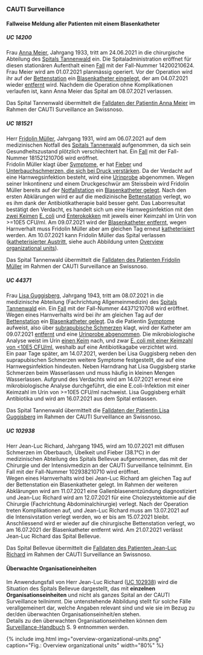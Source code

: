 ### CAUTI Surveillance

#### Fallweise Meldung aller Patienten mit einem Blasenkatheter

##### UC 14200
Frau [Anna Meier](Patient-AnnaMeier.html), Jahrgang 1933, tritt am 24.06.2021 in die chirurgische Abteilung des [Spitals Tannenwald](Organization-SpitalTannenwald.html) ein. Die Spitaladministration eröffnet für diesen stationären Aufenthalt einen [Fall](Encounter-Encounter-14200210624.html) mit der Fall-Nummer 14200210624.   
Frau Meier wird am 01.07.2021 planmässig operiert. Vor der Operation wird ihr auf der [Bettenstation](Location-Bettenstation.html) ein [Blasenkatheter eingelegt](Procedure-InsertCatheter-20210701-14200210624.html), der am 04.07.2021 wieder [entfernt](Procedure-RemoveCatheter-20210704-14200210624.html) wird. Nachdem die Operation ohne Komplikationen verlaufen ist, kann Anna Meier das Spital am 08.07.2021 verlassen.   

Das Spital Tannenwald übermittelt die [Falldaten der Patientin Anna Meier](Bundle-MessageUC14200.html) im Rahmen der CAUTI Surveillance an Swissnoso. 

##### UC 181521
Herr [Fridolin Müller](Patient-FridolinMueller.html), Jahrgang 1931, wird am 06.07.2021 auf dem medizinischen Notfall des [Spitals Tannenwald](Organization-SpitalTannenwald.html) aufgenommen, da sich sein Gesundheitszustand plötzlich verschlechtert hat. Ein [Fall](Encounter-Encounter-181521210706.html) mit der Fall-Nummer 181521210706 wird eröffnet.   
Fridolin Müller klagt über [Symptome](Observation-Symptoms-20210706-181521210706.html), er hat [Fieber](Observation-Fever-20210706-181521210706.html) und [Unterbauchschmerzen, die sich bei Druck verstärken](Observation-SuprapubicTenderness-20210706-181521210706.html). Da der Verdacht auf eine Harnwegsinfektion besteht, wird eine [Urinprobe](Procedure-Microbiology-20210706-181521210706.html) abgenommen. Wegen seiner Inkontinenz und einem Druckgeschwür am Steissbein wird Fridolin Müller bereits auf der [Notfallstation](Location-Notfallstation.html) ein [Blasenkatheter gelegt](Procedure-InsertCatheter1-20210706-181521210706.html). Nach den ersten Abklärungen wird er auf die medizinische [Bettenstation](Location-Bettenstation.html) verlegt, wo es ihm dank der Antibiotikatherapie bald besser geht. Das Laborresultat bestätigt den Verdacht, es handelt sich um eine Harnwegsinfektion mit den [zwei Keimen](Observation-NumberOfDifferentGerms-20210706-181521210706.html) [E. coli](Observation-Germ1-20210706-181521210706.html) und [Enterokokken](Observation-Germ2-20210706-181521210706.html) mit jeweils einer Keimzahl im Urin von >=10E5 CFU/ml. Am 09.07.2021 wird der [Blasenkatheter entfernt](Procedure-RemoveCatheter1-20210709-181521210706.html), wegen Harnverhalt muss Fridolin Müller aber am gleichen Tag erneut [katheterisiert](Procedure-InsertCatheter2-20210709-181521210706.html) werden. Am 10.07.2021 kann Fridolin Müller das Spital verlassen ([katheterisierter Austritt](Procedure-RemoveCatheter2-20210710-181521210706.html), siehe auch Abbildung unten [Overview organizational units](usecases-de.html#überwachte-organisationeinheiten)).   

Das Spital Tannenwald übermittelt die [Falldaten des Patienten Fridolin Müller](Bundle-MessageUC181521.html) im Rahmen der CAUTI Surveillance an Swissnoso. 						

##### UC 44371
Frau [Lisa Guggisberg](Patient-LisaGuggisberg.html), Jahrgang 1943, tritt am 08.07.2021 in die medizinische Abteilung (Fachrichtung Allgemeinmedizin) des [Spitals Tannenwald](Organization-SpitalTannenwald.html) ein. Ein [Fall](Encounter-Encounter-44371210708.html) mit der Fall-Nummer 44371210708 wird eröffnet.   
Wegen eines Harnverhalts wird bei ihr am gleichen Tag auf der [Bettenstation](Location-Bettenstation.html) ein [Blasenkatheter gelegt](Procedure-InsertCatheter-20210708-44371210708.html). Da die Patientin [Symptome](Observation-Symptoms-20210709-44371210708.html) aufweist, also über [subrapubische Schmerzen](Observation-UrinaryUrgency-20210709-44371210708.html) klagt, wird der Katheter am 09.07.2021 [entfernt](Procedure-RemoveCatheter-20210709-44371210708.html) und eine [Urinprobe abgenommen](Procedure-Microbiology-20210709-44371210708.html). Die mikrobiologische Analyse weist im Urin [einen Keim](Observation-NumberOfDifferentGerms-20210709-44371210708.html) nach, und zwar [E. coli mit einer Keimzahl von <10E5 CFU/ml](Observation-Germ1-20210709-44371210708.html), weshalb auf eine Antibiotikagabe verzichtet wird.   
Ein paar Tage später, am 14.07.2021, werden bei Lisa Guggisberg neben den suprapubischen Schmerzen weitere Symptome festgestellt, die auf eine Harnwegsinfektion hindeuten. Neben Harndrang hat Lisa Guggisberg starke Schmerzen beim Wasserlassen und muss häufig in kleinen Mengen Wasserlassen. Aufgrund des Verdachts wird am 14.07.2021 erneut eine mikrobiologische Analyse durchgeführt, die eine E.coli-Infektion mit einer Keimzahl im Urin von >=10E5 CFU/ml nachweist. Lisa Guggisberg erhält Antibiotika und wird am 16.07.2021 aus dem Spital entlassen.   

Das Spital Tannenwald übermittelt die [Falldaten der Patientin Lisa Guggisberg](tbd) im Rahmen der CAUTI Surveillance an Swissnoso. 								

##### UC 102938
Herr Jean-Luc Richard, Jahrgang 1945, wird am 10.07.2021 mit diffusen Schmerzen im Oberbauch, Übelkeit und Fieber (38.1°C) in der medizinischen Abteilung des Spitals Bellevue aufgenommen, das mit der Chirurgie und der Intensivmedizin an der CAUTI Surveillance teilnimmt. Ein Fall mit der Fall-Nummer 102938210710 wird eröffnet.   
Wegen eines Harnverhalts wird bei Jean-Luc Richard am gleichen Tag auf der Bettenstation ein Blasenkatheter gelegt. Im Rahmen der weiteren Abklärungen wird am 11.07.2021 eine Gallenblasenentzündung diagnostiziert und Jean-Luc Richard wird am 12.07.2021 für eine Cholezystektomie auf die Chirurgie (Fachrichtung Abdominalchirurgie) verlegt. Nach der Operation treten Komplikationen auf, und Jean-Luc Richard muss am 13.07.2021 auf die Intensivstation verlegt werden, wo er bis am 15.07.2021 bleibt. Anschliessend wird er wieder auf die chirurgische Bettenstation verlegt, wo am 16.07.2021 der Blasenkatheter entfernt wird. Am 21.07.2021 verlässt Jean-Luc Richard das Spital Bellevue.   

Das Spital Bellevue übermittelt die [Falldaten des Patienten Jean-Luc Richard](tbd) im Rahmen der CAUTI Surveillance an Swissnoso. 

#### Überwachte Organisationeinheiten
Im Anwendungsfall von Herr Jean-Luc Richard ([UC 102938](usecases-de.html#uc-102938)) wird die Situation des Spitals Bellevue dargestellt, das mit **einzelnen Organisationseinheiten** und nicht als ganzes Spital an der CAUTI Surveillance teilnimmt. Die untenstehende Abbildung stellt für solche Fälle verallgemeinert dar, welche Angaben relevant sind und wie sie im Bezug zu der/den überwachten Organisationseinheit/en stehen.   
Details zu den überwachten Organisationseinheiten können dem [Surveillance-Handbuch](https://www.swissnoso.ch/fileadmin/module/cauti_surveillance/Dokumente_D/220228_Swissnoso_CAUTI_Surveillance_Handbuch_V1.2.pdf) S. 9 entnommen werden.

{% include img.html img="overview-organizational-units.png" caption="Fig.: Overview organizational units" width="80%" %}